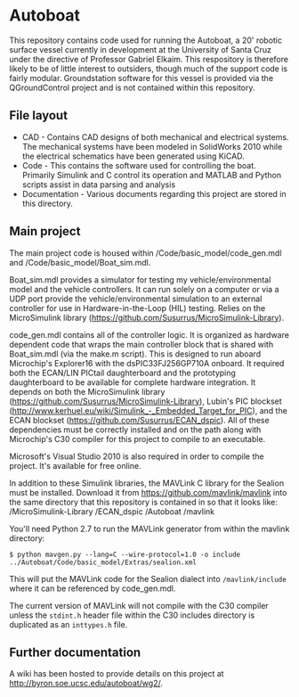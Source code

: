 Autoboat
========

This repository contains code used for running the Autoboat, a 20' robotic surface vessel currently in development at the University of Santa Cruz under the directive of Professor Gabriel Elkaim. This respository is therefore likely to be of little interest to outsiders, though much of the support code is fairly modular. Groundstation software for this vessel is provided via the QGroundControl project and is not contained within this repository.

File layout
-----------
 * CAD - Contains CAD designs of both mechanical and electrical systems. The mechanical systems have been modeled in SolidWorks 2010 while the electrical schematics have been generated using KiCAD.
 * Code - This contains the software used for controlling the boat. Primarily Simulink and C control its operation and MATLAB and Python scripts assist in data parsing and analysis
 * Documentation - Various documents regarding this project are stored in this directory.

Main project
------------

The main project code is housed within /Code/basic\_model/code\_gen.mdl and /Code/basic\_model/Boat\_sim.mdl.

Boat_sim.mdl provides a simulator for testing my vehicle/environmental model and the vehicle controllers. It can run solely on a computer or via a UDP port provide the vehicle/environmental simulation to an external controller for use in Hardware-in-the-Loop (HIL) testing. Relies on the MicroSimulink library (<https://github.com/Susurrus/MicroSimulink-Library>).

code\_gen.mdl contains all of the controller logic. It is organized as hardware dependent code that wraps the main controller block that is shared with Boat_sim.mdl (via the make.m script). This is designed to run aboard Microchip's Explorer16 with the dsPIC33FJ256GP710A onboard. It required both the ECAN/LIN PICtail daughterboard and the prototyping daughterboard to be available for complete hardware integration. It depends on both the MicroSimulink library (<https://github.com/Susurrus/MicroSimulink-Library>), Lubin's PIC blockset (<http://www.kerhuel.eu/wiki/Simulink_-_Embedded_Target_for_PIC>), and the ECAN blockset (<https://github.com/Susurrus/ECAN_dspic>). All of these dependencies must be correctly installed and on the path along with Microchip's C30 compiler for this project to compile to an executable.

Microsoft's Visual Studio 2010 is also required in order to compile the project. It's available for free online.

In addition to these Simulink libraries, the MAVLink C library for the Sealion must be installed. Download it from <https://github.com/mavlink/mavlink> into the same directory that this repository is contained in so that it looks like:
/MicroSimulink-Library
/ECAN_dspic
/Autoboat
/mavlink

You'll need Python 2.7 to run the MAVLink generator from within the mavlink directory:

```$ python mavgen.py --lang=C --wire-protocol=1.0 -o include ../Autoboat/Code/basic_model/Extras/sealion.xml```

This will put the MAVLink code for the Sealion dialect into ```/mavlink/include``` where it can be referenced by code_gen.mdl.

The current version of MAVLink will not compile with the C30 compiler unless the ```stdint.h``` header file within the C30 includes directory is duplicated as an ```inttypes.h``` file.
 
Further documentation
---------------------

A wiki has been hosted to provide details on this project at <http://byron.soe.ucsc.edu/autoboat/wg2/>.